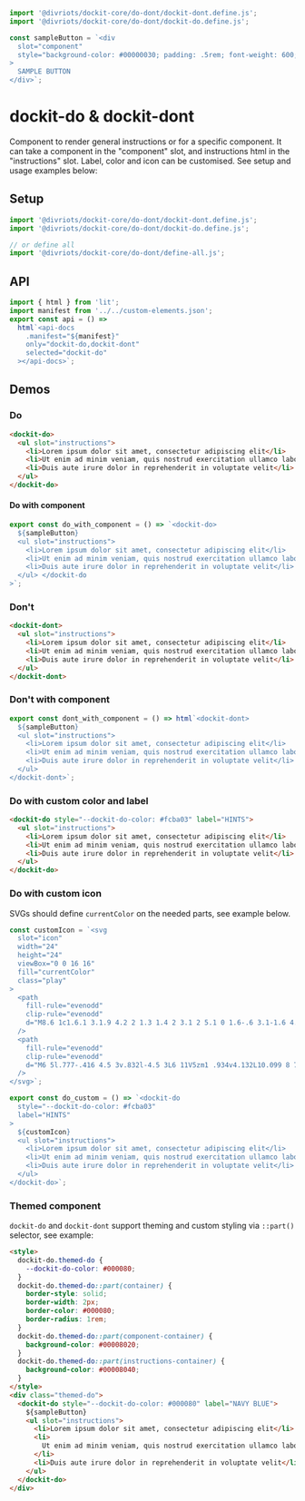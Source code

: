 ```js script
import '@divriots/dockit-core/do-dont/dockit-dont.define.js';
import '@divriots/dockit-core/do-dont/dockit-do.define.js';

const sampleButton = `<div
  slot="component"
  style="background-color: #00000030; padding: .5rem; font-weight: 600; border-radius: .25rem;"
>
  SAMPLE BUTTON
</div>`;
```

# dockit-do & dockit-dont

Component to render general instructions or for a specific component.
It can take a component in the "component" slot, and instructions html in the "instructions" slot.
Label, color and icon can be customised.
See setup and usage examples below:

## Setup

```js
import '@divriots/dockit-core/do-dont/dockit-dont.define.js';
import '@divriots/dockit-core/do-dont/dockit-do.define.js';

// or define all
import '@divriots/dockit-core/do-dont/define-all.js';
```

## API

```js story
import { html } from 'lit';
import manifest from '../../custom-elements.json';
export const api = () =>
  html`<api-docs
    .manifest="${manifest}"
    only="dockit-do,dockit-dont"
    selected="dockit-do"
  ></api-docs>`;
```

## Demos

### Do

```html preview-story
<dockit-do>
  <ul slot="instructions">
    <li>Lorem ipsum dolor sit amet, consectetur adipiscing elit</li>
    <li>Ut enim ad minim veniam, quis nostrud exercitation ullamco laboris</li>
    <li>Duis aute irure dolor in reprehenderit in voluptate velit</li>
  </ul>
</dockit-do>
```

#### Do with component

```js preview-story
export const do_with_component = () => `<dockit-do>
  ${sampleButton}
  <ul slot="instructions">
    <li>Lorem ipsum dolor sit amet, consectetur adipiscing elit</li>
    <li>Ut enim ad minim veniam, quis nostrud exercitation ullamco laboris</li>
    <li>Duis aute irure dolor in reprehenderit in voluptate velit</li>
  </ul> </dockit-do
>`;
```

### Don't

```html preview-story
<dockit-dont>
  <ul slot="instructions">
    <li>Lorem ipsum dolor sit amet, consectetur adipiscing elit</li>
    <li>Ut enim ad minim veniam, quis nostrud exercitation ullamco laboris</li>
    <li>Duis aute irure dolor in reprehenderit in voluptate velit</li>
  </ul>
</dockit-dont>
```

### Don't with component

```js preview-story
export const dont_with_component = () => html`<dockit-dont>
  ${sampleButton}
  <ul slot="instructions">
    <li>Lorem ipsum dolor sit amet, consectetur adipiscing elit</li>
    <li>Ut enim ad minim veniam, quis nostrud exercitation ullamco laboris</li>
    <li>Duis aute irure dolor in reprehenderit in voluptate velit</li>
  </ul>
</dockit-dont>`;
```

### Do with custom color and label

```html preview-story
<dockit-do style="--dockit-do-color: #fcba03" label="HINTS">
  <ul slot="instructions">
    <li>Lorem ipsum dolor sit amet, consectetur adipiscing elit</li>
    <li>Ut enim ad minim veniam, quis nostrud exercitation ullamco laboris</li>
    <li>Duis aute irure dolor in reprehenderit in voluptate velit</li>
  </ul>
</dockit-do>
```

### Do with custom icon

SVGs should define `currentColor` on the needed parts, see example below.

```js preview-story
const customIcon = `<svg
  slot="icon"
  width="24"
  height="24"
  viewBox="0 0 16 16"
  fill="currentColor"
  class="play"
>
  <path
    fill-rule="evenodd"
    clip-rule="evenodd"
    d="M8.6 1c1.6.1 3.1.9 4.2 2 1.3 1.4 2 3.1 2 5.1 0 1.6-.6 3.1-1.6 4.4-1 1.2-2.4 2.1-4 2.4-1.6.3-3.2.1-4.6-.7-1.4-.8-2.5-2-3.1-3.5C.9 9.2.8 7.5 1.3 6c.5-1.6 1.4-2.9 2.8-3.8C5.4 1.3 7 .9 8.6 1zm.5 12.9c1.3-.3 2.5-1 3.4-2.1.8-1.1 1.3-2.4 1.2-3.8 0-1.6-.6-3.2-1.7-4.3-1-1-2.2-1.6-3.6-1.7-1.3-.1-2.7.2-3.8 1-1.1.8-1.9 1.9-2.3 3.3-.4 1.3-.4 2.7.2 4 .6 1.3 1.5 2.3 2.7 3 1.2.7 2.6.9 3.9.6z"
  />
  <path
    fill-rule="evenodd"
    clip-rule="evenodd"
    d="M6 5l.777-.416 4.5 3v.832l-4.5 3L6 11V5zm1 .934v4.132L10.099 8 7 5.934z"
  />
</svg>`;

export const do_custom = () => `<dockit-do
  style="--dockit-do-color: #fcba03"
  label="HINTS"
>
  ${customIcon}
  <ul slot="instructions">
    <li>Lorem ipsum dolor sit amet, consectetur adipiscing elit</li>
    <li>Ut enim ad minim veniam, quis nostrud exercitation ullamco laboris</li>
    <li>Duis aute irure dolor in reprehenderit in voluptate velit</li>
  </ul>
</dockit-do>`;
```

### Themed component

`dockit-do` and `dockit-dont` support theming and custom styling via `::part()` selector, see example:

```html preview-story
<style>
  dockit-do.themed-do {
    --dockit-do-color: #000080;
  }
  dockit-do.themed-do::part(container) {
    border-style: solid;
    border-width: 2px;
    border-color: #000080;
    border-radius: 1rem;
  }
  dockit-do.themed-do::part(component-container) {
    background-color: #00008020;
  }
  dockit-do.themed-do::part(instructions-container) {
    background-color: #00008040;
  }
</style>
<div class="themed-do">
  <dockit-do style="--dockit-do-color: #000080" label="NAVY BLUE">
    ${sampleButton}
    <ul slot="instructions">
      <li>Lorem ipsum dolor sit amet, consectetur adipiscing elit</li>
      <li>
        Ut enim ad minim veniam, quis nostrud exercitation ullamco laboris
      </li>
      <li>Duis aute irure dolor in reprehenderit in voluptate velit</li>
    </ul>
  </dockit-do>
</div>
```
